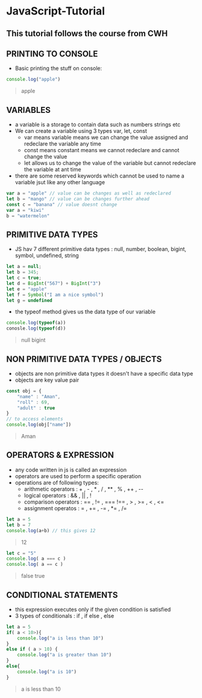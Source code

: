 # JavaScript-Tutorial
## This tutorial follows the course from CWH


## PRINTING TO CONSOLE
- Basic printing the stuff on console:
```js
console.log("apple")
```
>apple

## VARIABLES
- a variable is a storage to contain data such as numbers strings etc
- We can create a variable using 3 types var, let, const
    - var means variable means we can change the value assigned and redeclare the variable any time
    - const means constant means we cannot redeclare and cannot change the value
    - let allows us to change the value of the variable but cannot redeclare the variable at ant time
- there are some reserved keywords which cannot be used to name a variable jsut like any other language
```js
var a = "apple" // value can be changes as well as redeclared
let b = "mango" // value can be changes further ahead
const c = "banana" // value doesnt change
var a = "kiwi"
b = "watermelon"
```

## PRIMITIVE DATA TYPES
- JS hav 7 different primitive data types : null, number, boolean, bigint, symbol, undefined, string
```js
let a = null;
let b = 345;
let c = true;
let d = BigInt("567") + BigInt("3")
let e = "apple"
let f = Symbol("I am a nice symbol")
let g = undefined
```
- the typeof method gives us the data type of our variable
```js
console.log(typeof(a))
conosle.log(typeof(d))
```
>null
>bigint

## NON PRIMITIVE DATA TYPES / OBJECTS
- objects are non primitive data types it doesn't have a specific data type
- objects are key value pair
```js
const obj = {
    "name" : "Aman",
    "roll" : 69,
    "adult" : true
}
// to access elements
console,log(obj["name"])
```
> Aman

## OPERATORS & EXPRESSION
- any code written in js is called an expression
- operators are used to perform a specific operation
- operations are of following types:
    - arithmetic operators : + , - , * , / , ** , % , ++ , --
    - logical operators : && , || , !
    - comparison operators : == , != , === !== , > , >= , < , <=
    - assignment operatos : = , += , -= , *= , /=
```js
let a = 5
let b = 7
console.log(a+b) // this gives 12
```
> 12
```js
let c = "5"
console.log( a === c )
console.log( a == c )
```
> false
>true

## CONDITIONAL STATEMENTS
- this expression executes only if the given condition is satisfied
- 3 types of conditionals :  if , if else , else
```js
let a = 5
if( a < 10>){
    console.log("a is less than 10")
}
else if ( a > 10) {
    console.log("a is greater than 10")
}
else{
    console.log("a is 10")
}
```
> a is less than 10

## 